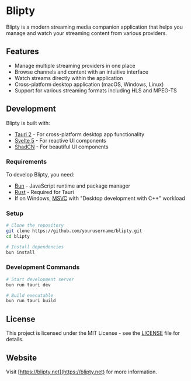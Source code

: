 # Blipty

Blipty is a modern streaming media companion application that helps you manage and watch your streaming content from various providers.

## Features

- Manage multiple streaming providers in one place
- Browse channels and content with an intuitive interface
- Watch streams directly within the application
- Cross-platform desktop application (macOS, Windows, Linux)
- Support for various streaming formats including HLS and MPEG-TS

## Development

Blipty is built with:

- [Tauri 2](https://tauri.app/) - For cross-platform desktop app functionality
- [Svelte 5](https://svelte.dev/) - For reactive UI components
- [ShadCN](https://next.shadcn-svelte.com/) - For beautiful UI components

### Requirements

To develop Blipty, you need:

- [Bun](https://bun.sh/docs/installation) - JavaScript runtime and package manager
- [Rust](https://www.rust-lang.org/tools/install) - Required for Tauri
- If on Windows, [MSVC](https://visualstudio.microsoft.com/vs/community/) with "Desktop development with C++" workload

### Setup

```bash
# Clone the repository
git clone https://github.com/yourusername/blipty.git
cd blipty

# Install dependencies
bun install
```

### Development Commands

```bash
# Start development server
bun run tauri dev

# Build executable
bun run tauri build
```

## License

This project is licensed under the MIT License - see the [LICENSE](LICENSE) file for details.

## Website

Visit [https://blipty.net](https://blipty.net) for more information.
